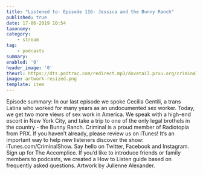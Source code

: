 ```yaml
---
title: "Listened to: Episode 116: Jessica and the Bunny Ranch"
published: true
date: 17-06-2019 10:54
taxonomy:
category:
	- stream
tag:
	- podcasts
summary:
enabled: '0'
header_image: '0'
theurl: https://dts.podtrac.com/redirect.mp3/dovetail.prxu.org/criminal/85cd4e4d-fa8b-4df2-8a8c-78ad0e800574/Episode_116_Jessica_and_the_Bunny_Ranch_Part_1.mp3
image: artwork-resized.png
template: item
---
```

 
Episode summary: In our last episode we spoke Cecilia Gentili, a trans Latina who worked for many years as an undocumented sex worker. Today, we get two more views of sex work in America. We speak with a high-end escort in New York City, and take a trip to one of the only legal brothels in the country - the Bunny Ranch. Criminal is a proud member of Radiotopia from PRX. If you haven’t already, please review us on iTunes! It’s an important way to help new listeners discover the show: iTunes.com/CriminalShow. Say hello on Twitter, Facebook and Instagram. Sign up for The Accomplice. If you’d like to introduce friends or family members to podcasts, we created a How to Listen guide based on frequently asked questions. Artwork by Julienne Alexander.
